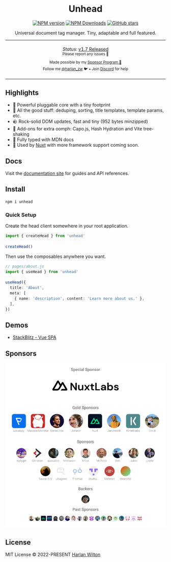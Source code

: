 <h1 align='center'>Unhead</h1>

<p align="center">
<a href='https://github.com/unjs/unhead/actions/workflows/test.yml'>
</a>
<a href="https://www.npmjs.com/package/unhead" target="__blank"><img src="https://img.shields.io/npm/v/unhead?style=flat&colorA=002438&colorB=28CF8D" alt="NPM version"></a>
<a href="https://www.npmjs.com/package/unhead" target="__blank"><img alt="NPM Downloads" src="https://img.shields.io/npm/dm/unhead?flat&colorA=002438&colorB=28CF8D"></a>
<a href="https://github.com/unjs/unhead" target="__blank"><img alt="GitHub stars" src="https://img.shields.io/github/stars/harlan-zw/unhead?flat&colorA=002438&colorB=28CF8D"></a>
</p>

<p align="center">
Universal document <head> tag manager. Tiny, adaptable and full featured.
</p>

<p align="center">
<table>
<tbody>
<td align="center">
<img width="800" height="0" /><br>
<i>Status:</i> <a href="https://github.com/unjs/unhead/releases/tag/v1.7.0">v1.7 Released</a></b> <br>
<sup> Please report any issues 🐛</sup><br>
<sub>Made possible by my <a href="https://github.com/sponsors/harlan-zw">Sponsor Program 💖</a><br> Follow me <a href="https://twitter.com/harlan_zw">@harlan_zw</a> 🐦 • Join <a href="https://discord.gg/275MBUBvgP">Discord</a> for help</sub><br>
<img width="800" height="0" />
</td>
</tbody>
</table>
</p>

## Highlights

- 🌳 Powerful pluggable core with a tiny footprint
- 🍣 All the good stuff: deduping, sorting, title templates, template params, etc.
- 🪨 Rock-solid DOM updates, fast and tiny (952 bytes minzipped)
- 🚀 Add-ons for extra oomph: Capo.js, Hash Hydration and Vite tree-shaking
- 💎 Fully typed with MDN docs
- 🤝 Used by [Nuxt](https://nuxt.com/) with more framework support coming soon.

## Docs

Visit the [documentation site](https://unhead.unjs.io/) for guides and API references.

## Install

```bash
npm i unhead
```

### Quick Setup

Create the head client somewhere in your root application.

```ts
import { createHead } from 'unhead'

createHead()
```

Then use the composables anywhere you want.

```ts
// pages/about.js
import { useHead } from 'unhead'

useHead({
  title: 'About',
  meta: [
    { name: 'description', content: 'Learn more about us.' },
  ],
})
```

## Demos

- [StackBlitz - Vue SPA](https://stackblitz.com/edit/vitejs-vite-uijgqa?file=package.json)

## Sponsors

<p align="center">
  <a href="https://raw.githubusercontent.com/harlan-zw/static/main/sponsors.svg">
    <img src='https://raw.githubusercontent.com/harlan-zw/static/main/sponsors.svg'/>
  </a>
</p>

## License

MIT License © 2022-PRESENT [Harlan Wilton](https://github.com/harlan-zw)
